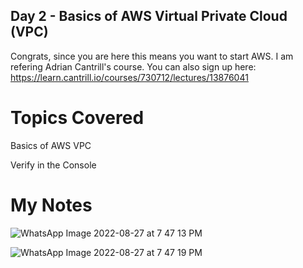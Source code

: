 ## Day 2 - Basics of AWS Virtual Private Cloud (VPC)
Congrats, since you are here this means you want to start AWS. I am refering Adrian Cantrill's course. You can also sign up here: https://learn.cantrill.io/courses/730712/lectures/13876041

# Topics Covered
Basics of AWS VPC

Verify in the Console

# My Notes
![WhatsApp Image 2022-08-27 at 7 47 13 PM](https://user-images.githubusercontent.com/66474973/187034424-952838e3-db57-4d2f-8d3c-a1198fa3ccfe.jpeg)

![WhatsApp Image 2022-08-27 at 7 47 19 PM](https://user-images.githubusercontent.com/66474973/187034436-f3059e81-2bdb-4da8-8923-654495db3ef7.jpeg)

